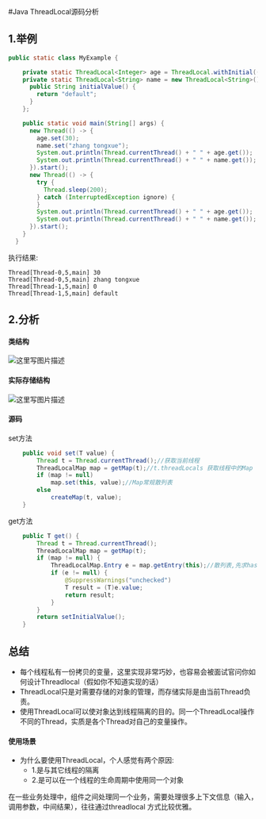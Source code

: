 #Java ThreadLocal源码分析

## 1.举例
```java
public static class MyExample {

    private static ThreadLocal<Integer> age = ThreadLocal.withInitial(() -> 0);
    private static ThreadLocal<String> name = new ThreadLocal<String>() {
      public String initialValue() {
        return "default";
      }
    };

    public static void main(String[] args) {
      new Thread(() -> {
        age.set(30);
        name.set("zhang tongxue");
        System.out.println(Thread.currentThread() + " " + age.get());
        System.out.println(Thread.currentThread() + " " + name.get());
      }).start();
      new Thread(() -> {
        try {
          Thread.sleep(200);
        } catch (InterruptedException ignore) {
        }
        System.out.println(Thread.currentThread() + " " + age.get());
        System.out.println(Thread.currentThread() + " " + name.get());
      }).start();
    }
  }
```

执行结果:
```log
Thread[Thread-0,5,main] 30
Thread[Thread-0,5,main] zhang tongxue
Thread[Thread-1,5,main] 0
Thread[Thread-1,5,main] default
```

## 2.分析
#### 类结构
![这里写图片描述](http://img.blog.csdn.net/20180204163056220?watermark/2/text/aHR0cDovL2Jsb2cuY3Nkbi5uZXQvd2VpeGluXzQxNzA1Nzgw/font/5a6L5L2T/fontsize/400/fill/I0JBQkFCMA==/dissolve/70/gravity/SouthEast)

#### 实际存储结构
![这里写图片描述](http://img.blog.csdn.net/20180204163202933?watermark/2/text/aHR0cDovL2Jsb2cuY3Nkbi5uZXQvd2VpeGluXzQxNzA1Nzgw/font/5a6L5L2T/fontsize/400/fill/I0JBQkFCMA==/dissolve/70/gravity/SouthEast)

#### 源码
set方法
```java
    public void set(T value) {
        Thread t = Thread.currentThread();//获取当前线程
        ThreadLocalMap map = getMap(t);//t.threadLocals 获取线程中的Map
        if (map != null)
            map.set(this, value);//Map常规散列表
        else
            createMap(t, value);
    }
```

get方法
```java
    public T get() {
        Thread t = Thread.currentThread();
        ThreadLocalMap map = getMap(t);
        if (map != null) {
            ThreadLocalMap.Entry e = map.getEntry(this);//散列表,先求hashcode
            if (e != null) {
                @SuppressWarnings("unchecked")
                T result = (T)e.value;
                return result;
            }
        }
        return setInitialValue();
    }

```

## 总结
- 每个线程私有一份拷贝的变量，这里实现非常巧妙，也容易会被面试官问你如何设计Threadlocal（假如你不知道实现的话）
- ThreadLocal只是对需要存储的对象的管理，而存储实际是由当前Thread负责。
- 使用ThreadLocal可以使对象达到线程隔离的目的。同一个ThreadLocal操作不同的Thread，实质是各个Thread对自己的变量操作。

#### 使用场景
- 为什么要使用ThreadLocal，个人感觉有两个原因:
	- 1.是与其它线程的隔离
	- 2.是可以在一个线程的生命周期中使用同一个对象
	
在一些业务处理中，组件之间处理同一个业务，需要处理很多上下文信息（输入，调用参数，中间结果），往往通过threadlocal 方式比较优雅。